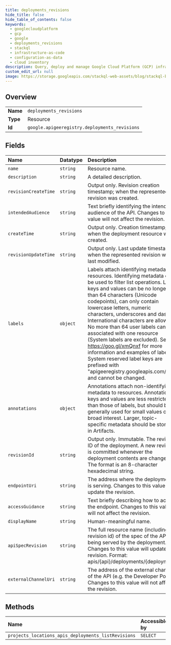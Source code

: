 ```yaml
---
title: deployments_revisions
hide_title: false
hide_table_of_contents: false
keywords:
  - googlecloudplatform
  - gcp
  - google
  - deployments_revisions
  - stackql
  - infrastructure-as-code
  - configuration-as-data
  - cloud inventory
description: Query, deploy and manage Google Cloud Platform (GCP) infrastructure and resources using SQL
custom_edit_url: null
image: https://storage.googleapis.com/stackql-web-assets/blog/stackql-blog-post-featured-image.png
---
```

  
    

## Overview
<table><tbody>
<tr><td><b>Name</b></td><td><code>deployments_revisions</code></td></tr>
<tr><td><b>Type</b></td><td>Resource</td></tr>
<tr><td><b>Id</b></td><td><code>google.apigeeregistry.deployments_revisions</code></td></tr>
</tbody></table>

## Fields
| Name | Datatype | Description |
|:-----|:---------|:------------|
| `name` | `string` | Resource name. |
| `description` | `string` | A detailed description. |
| `revisionCreateTime` | `string` | Output only. Revision creation timestamp; when the represented revision was created. |
| `intendedAudience` | `string` | Text briefly identifying the intended audience of the API. Changes to this value will not affect the revision. |
| `createTime` | `string` | Output only. Creation timestamp; when the deployment resource was created. |
| `revisionUpdateTime` | `string` | Output only. Last update timestamp: when the represented revision was last modified. |
| `labels` | `object` | Labels attach identifying metadata to resources. Identifying metadata can be used to filter list operations. Label keys and values can be no longer than 64 characters (Unicode codepoints), can only contain lowercase letters, numeric characters, underscores and dashes. International characters are allowed. No more than 64 user labels can be associated with one resource (System labels are excluded). See https://goo.gl/xmQnxf for more information and examples of labels. System reserved label keys are prefixed with "apigeeregistry.googleapis.com/" and cannot be changed. |
| `annotations` | `object` | Annotations attach non-identifying metadata to resources. Annotation keys and values are less restricted than those of labels, but should be generally used for small values of broad interest. Larger, topic- specific metadata should be stored in Artifacts. |
| `revisionId` | `string` | Output only. Immutable. The revision ID of the deployment. A new revision is committed whenever the deployment contents are changed. The format is an 8-character hexadecimal string. |
| `endpointUri` | `string` | The address where the deployment is serving. Changes to this value will update the revision. |
| `accessGuidance` | `string` | Text briefly describing how to access the endpoint. Changes to this value will not affect the revision. |
| `displayName` | `string` | Human-meaningful name. |
| `apiSpecRevision` | `string` | The full resource name (including revision id) of the spec of the API being served by the deployment. Changes to this value will update the revision. Format: apis/{api}/deployments/{deployment} |
| `externalChannelUri` | `string` | The address of the external channel of the API (e.g. the Developer Portal). Changes to this value will not affect the revision. |
## Methods
| Name | Accessible by | Required Params |
|:-----|:--------------|:----------------|
| `projects_locations_apis_deployments_listRevisions` | `SELECT` | `name` |
